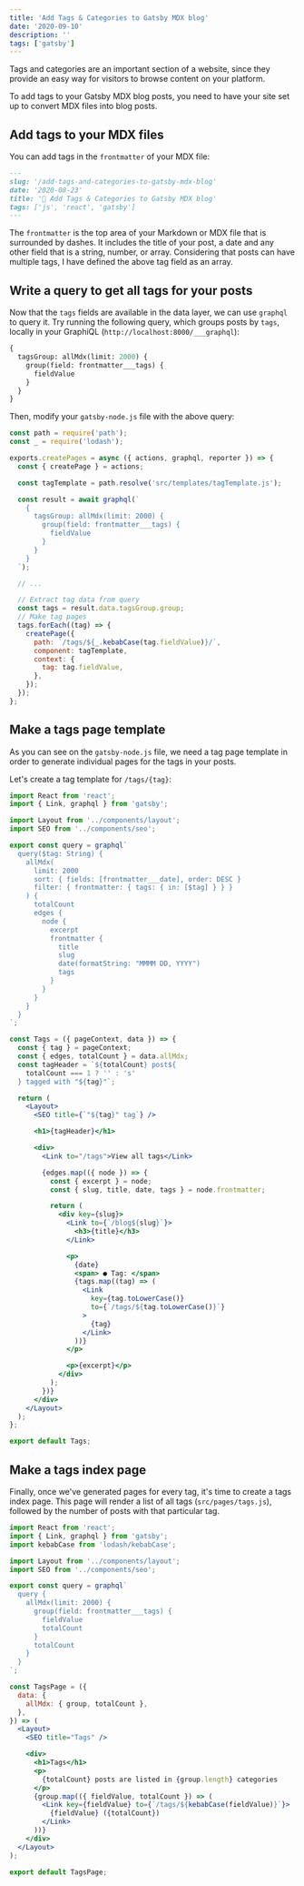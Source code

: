 ```yaml
---
title: 'Add Tags & Categories to Gatsby MDX blog'
date: '2020-09-10'
description: ''
tags: ['gatsby']
---
```


Tags and categories are an important section of a website, since they provide an easy way for visitors to browse content on your platform.

To add tags to your Gatsby MDX blog posts, you need to have your site set up to convert MDX files into blog posts.

## Add tags to your MDX files

You can add tags in the `frontmatter` of your MDX file:

```markdown
---
slug: '/add-tags-and-categories-to-gatsby-mdx-blog'
date: '2020-08-23'
title: '🕺 Add Tags & Categories to Gatsby MDX blog'
tags: ['js', 'react', 'gatsby']
---
```

The `frontmatter` is the top area of your Markdown or MDX file that is surrounded by dashes.
It includes the title of your post, a date and any other field that is a string, number, or array.
Considering that posts can have multiple tags, I have defined the above tag field as an array.

## Write a query to get all tags for your posts

Now that the `tags` fields are available in the data layer, we can use `graphql` to query it.
Try running the following query, which groups posts by `tags`, locally in your GraphiQL (`http://localhost:8000/___graphql`):

```graphql
{
  tagsGroup: allMdx(limit: 2000) {
    group(field: frontmatter___tags) {
      fieldValue
    }
  }
}
```

Then, modify your `gatsby-node.js` file with the above query:

```js
const path = require('path');
const _ = require('lodash');

exports.createPages = async ({ actions, graphql, reporter }) => {
  const { createPage } = actions;

  const tagTemplate = path.resolve('src/templates/tagTemplate.js');

  const result = await graphql(`
    {
      tagsGroup: allMdx(limit: 2000) {
        group(field: frontmatter___tags) {
          fieldValue
        }
      }
    }
  `);

  // ...

  // Extract tag data from query
  const tags = result.data.tagsGroup.group;
  // Make tag pages
  tags.forEach((tag) => {
    createPage({
      path: `/tags/${_.kebabCase(tag.fieldValue)}/`,
      component: tagTemplate,
      context: {
        tag: tag.fieldValue,
      },
    });
  });
};
```

## Make a tags page template

As you can see on the `gatsby-node.js` file, we need a tag page template in order to generate individual pages for the tags in your posts.

Let's create a tag template for `/tags/{tag}`:

```jsx
import React from 'react';
import { Link, graphql } from 'gatsby';

import Layout from '../components/layout';
import SEO from '../components/seo';

export const query = graphql`
  query($tag: String) {
    allMdx(
      limit: 2000
      sort: { fields: [frontmatter___date], order: DESC }
      filter: { frontmatter: { tags: { in: [$tag] } } }
    ) {
      totalCount
      edges {
        node {
          excerpt
          frontmatter {
            title
            slug
            date(formatString: "MMMM DD, YYYY")
            tags
          }
        }
      }
    }
  }
`;

const Tags = ({ pageContext, data }) => {
  const { tag } = pageContext;
  const { edges, totalCount } = data.allMdx;
  const tagHeader = `${totalCount} post${
    totalCount === 1 ? '' : 's'
  } tagged with "${tag}"`;

  return (
    <Layout>
      <SEO title={`"${tag}" tag`} />

      <h1>{tagHeader}</h1>

      <div>
        <Link to="/tags">View all tags</Link>

        {edges.map(({ node }) => {
          const { excerpt } = node;
          const { slug, title, date, tags } = node.frontmatter;

          return (
            <div key={slug}>
              <Link to={`/blog${slug}`}>
                <h3>{title}</h3>
              </Link>

              <p>
                {date}
                <span> ● Tag: </span>
                {tags.map((tag) => (
                  <Link
                    key={tag.toLowerCase()}
                    to={`/tags/${tag.toLowerCase()}`}
                  >
                    {tag}
                  </Link>
                ))}
              </p>

              <p>{excerpt}</p>
            </div>
          );
        })}
      </div>
    </Layout>
  );
};

export default Tags;
```

## Make a tags index page

Finally, once we've generated pages for every tag, it's time to create a tags index page.
This page will render a list of all tags (`src/pages/tags.js`), followed by the number of posts with that particular tag.

```jsx
import React from 'react';
import { Link, graphql } from 'gatsby';
import kebabCase from 'lodash/kebabCase';

import Layout from '../components/layout';
import SEO from '../components/seo';

export const query = graphql`
  query {
    allMdx(limit: 2000) {
      group(field: frontmatter___tags) {
        fieldValue
        totalCount
      }
      totalCount
    }
  }
`;

const TagsPage = ({
  data: {
    allMdx: { group, totalCount },
  },
}) => (
  <Layout>
    <SEO title="Tags" />

    <div>
      <h1>Tags</h1>
      <p>
        {totalCount} posts are listed in {group.length} categories
      </p>
      {group.map(({ fieldValue, totalCount }) => (
        <Link key={fieldValue} to={`/tags/${kebabCase(fieldValue)}`}>
          {fieldValue} ({totalCount})
        </Link>
      ))}
    </div>
  </Layout>
);

export default TagsPage;
```
